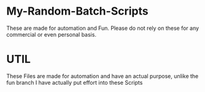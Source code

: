 # My-Random-Batch-Scripts
These are made for automation and Fun. Please do not rely on these for any commercial or even personal basis.

# UTIL

These Files are made for automation and have an actual purpose, unlike the fun branch I have actually put effort into these Scripts

